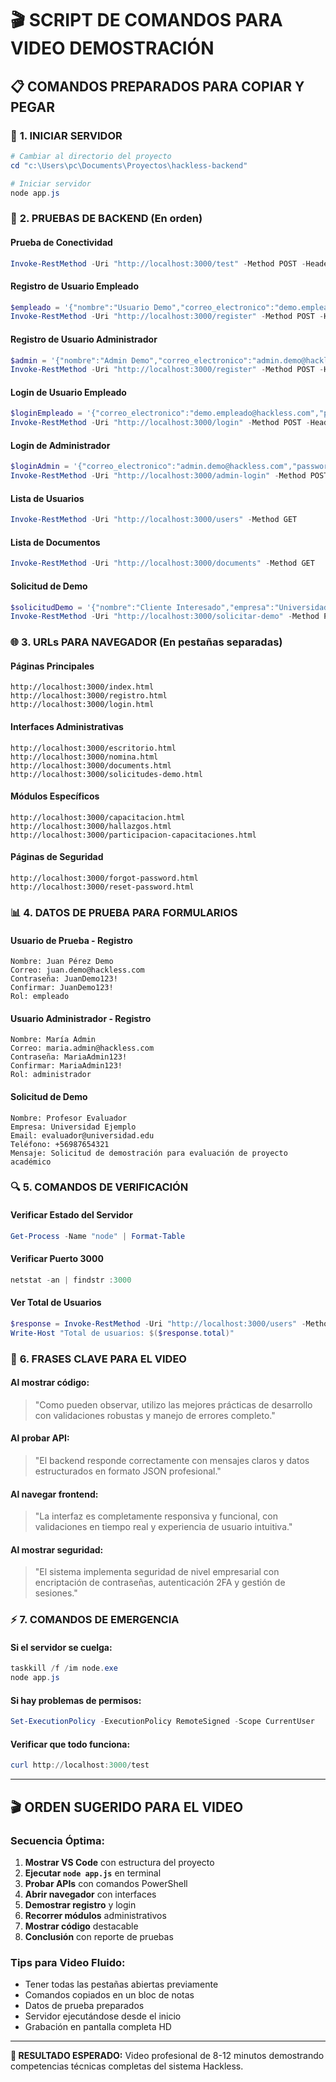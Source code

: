 # 🎬 SCRIPT DE COMANDOS PARA VIDEO DEMOSTRACIÓN

## 📋 COMANDOS PREPARADOS PARA COPIAR Y PEGAR

### 🚀 **1. INICIAR SERVIDOR**
```powershell
# Cambiar al directorio del proyecto
cd "c:\Users\pc\Documents\Proyectos\hackless-backend"

# Iniciar servidor
node app.js
```

### 🧪 **2. PRUEBAS DE BACKEND (En orden)**

#### **Prueba de Conectividad**
```powershell
Invoke-RestMethod -Uri "http://localhost:3000/test" -Method POST -Headers @{"Content-Type"="application/json"} -Body '{"mensaje":"Demostración para el profesor"}'
```

#### **Registro de Usuario Empleado**
```powershell
$empleado = '{"nombre":"Usuario Demo","correo_electronico":"demo.empleado@hackless.com","password":"DemoPass123!","confirm_password":"DemoPass123!","rol":"empleado"}'
Invoke-RestMethod -Uri "http://localhost:3000/register" -Method POST -Headers @{"Content-Type"="application/json"} -Body $empleado
```

#### **Registro de Usuario Administrador**
```powershell
$admin = '{"nombre":"Admin Demo","correo_electronico":"admin.demo@hackless.com","password":"AdminDemo123!","confirm_password":"AdminDemo123!","rol":"administrador"}'
Invoke-RestMethod -Uri "http://localhost:3000/register" -Method POST -Headers @{"Content-Type"="application/json"} -Body $admin
```

#### **Login de Usuario Empleado**
```powershell
$loginEmpleado = '{"correo_electronico":"demo.empleado@hackless.com","password":"DemoPass123!"}'
Invoke-RestMethod -Uri "http://localhost:3000/login" -Method POST -Headers @{"Content-Type"="application/json"} -Body $loginEmpleado
```

#### **Login de Administrador**
```powershell
$loginAdmin = '{"correo_electronico":"admin.demo@hackless.com","password":"AdminDemo123!"}'
Invoke-RestMethod -Uri "http://localhost:3000/admin-login" -Method POST -Headers @{"Content-Type"="application/json"} -Body $loginAdmin
```

#### **Lista de Usuarios**
```powershell
Invoke-RestMethod -Uri "http://localhost:3000/users" -Method GET
```

#### **Lista de Documentos**
```powershell
Invoke-RestMethod -Uri "http://localhost:3000/documents" -Method GET
```

#### **Solicitud de Demo**
```powershell
$solicitudDemo = '{"nombre":"Cliente Interesado","empresa":"Universidad XYZ","email":"profesor@universidad.edu","telefono":"+123456789","mensaje":"Solicitud de demo para evaluación académica"}'
Invoke-RestMethod -Uri "http://localhost:3000/solicitar-demo" -Method POST -Headers @{"Content-Type"="application/json"} -Body $solicitudDemo
```

### 🌐 **3. URLs PARA NAVEGADOR (En pestañas separadas)**

#### **Páginas Principales**
```
http://localhost:3000/index.html
http://localhost:3000/registro.html
http://localhost:3000/login.html
```

#### **Interfaces Administrativas**
```
http://localhost:3000/escritorio.html
http://localhost:3000/nomina.html
http://localhost:3000/documents.html
http://localhost:3000/solicitudes-demo.html
```

#### **Módulos Específicos**
```
http://localhost:3000/capacitacion.html
http://localhost:3000/hallazgos.html
http://localhost:3000/participacion-capacitaciones.html
```

#### **Páginas de Seguridad**
```
http://localhost:3000/forgot-password.html
http://localhost:3000/reset-password.html
```

### 📊 **4. DATOS DE PRUEBA PARA FORMULARIOS**

#### **Usuario de Prueba - Registro**
```
Nombre: Juan Pérez Demo
Correo: juan.demo@hackless.com
Contraseña: JuanDemo123!
Confirmar: JuanDemo123!
Rol: empleado
```

#### **Usuario Administrador - Registro**
```
Nombre: María Admin
Correo: maria.admin@hackless.com
Contraseña: MariaAdmin123!
Confirmar: MariaAdmin123!
Rol: administrador
```

#### **Solicitud de Demo**
```
Nombre: Profesor Evaluador
Empresa: Universidad Ejemplo
Email: evaluador@universidad.edu
Teléfono: +56987654321
Mensaje: Solicitud de demostración para evaluación de proyecto académico
```

### 🔍 **5. COMANDOS DE VERIFICACIÓN**

#### **Verificar Estado del Servidor**
```powershell
Get-Process -Name "node" | Format-Table
```

#### **Verificar Puerto 3000**
```powershell
netstat -an | findstr :3000
```

#### **Ver Total de Usuarios**
```powershell
$response = Invoke-RestMethod -Uri "http://localhost:3000/users" -Method GET
Write-Host "Total de usuarios: $($response.total)"
```

### 🎯 **6. FRASES CLAVE PARA EL VIDEO**

#### **Al mostrar código:**
> "Como pueden observar, utilizo las mejores prácticas de desarrollo con validaciones robustas y manejo de errores completo."

#### **Al probar API:**
> "El backend responde correctamente con mensajes claros y datos estructurados en formato JSON profesional."

#### **Al navegar frontend:**
> "La interfaz es completamente responsiva y funcional, con validaciones en tiempo real y experiencia de usuario intuitiva."

#### **Al mostrar seguridad:**
> "El sistema implementa seguridad de nivel empresarial con encriptación de contraseñas, autenticación 2FA y gestión de sesiones."

### ⚡ **7. COMANDOS DE EMERGENCIA**

#### **Si el servidor se cuelga:**
```powershell
taskkill /f /im node.exe
node app.js
```

#### **Si hay problemas de permisos:**
```powershell
Set-ExecutionPolicy -ExecutionPolicy RemoteSigned -Scope CurrentUser
```

#### **Verificar que todo funciona:**
```powershell
curl http://localhost:3000/test
```

---

## 🎬 ORDEN SUGERIDO PARA EL VIDEO

### **Secuencia Óptima:**
1. **Mostrar VS Code** con estructura del proyecto
2. **Ejecutar `node app.js`** en terminal
3. **Probar APIs** con comandos PowerShell
4. **Abrir navegador** con interfaces
5. **Demostrar registro** y login
6. **Recorrer módulos** administrativos
7. **Mostrar código** destacable
8. **Conclusión** con reporte de pruebas

### **Tips para Video Fluido:**
- Tener todas las pestañas abiertas previamente
- Comandos copiados en un bloc de notas
- Datos de prueba preparados
- Servidor ejecutándose desde el inicio
- Grabación en pantalla completa HD

---

**🎯 RESULTADO ESPERADO:** Video profesional de 8-12 minutos demostrando competencias técnicas completas del sistema Hackless.
